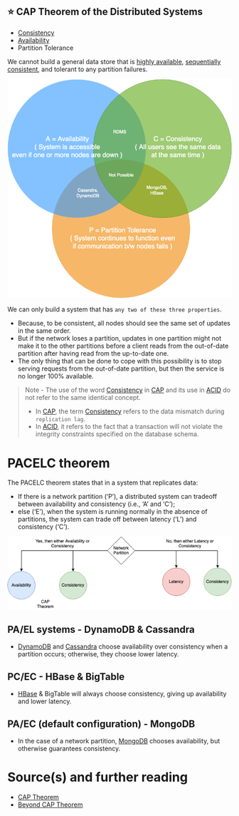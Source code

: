 ## :star: CAP Theorem of the Distributed Systems

- [Consistency](ReplicationLagAndDataConsistency.md)
- [Availability](Reliability/HighAvailability.md)
- Partition Tolerance

We cannot build a general data store that is [highly available](Reliability/HighAvailability.md), [sequentially consistent](ReplicationLagAndDataConsistency.md), and tolerant to any partition failures.

![img.png](assets/CAP_Theorem.drawio.png)

We can only build a system that has `any two of these three properties`.
- Because, to be consistent, all nodes should see the same set of updates in the same order.
- But if the network loses a partition, updates in one partition might not make it to the other partitions before a client reads from the out-of-date partition after having read from the up-to-date one.
- The only thing that can be done to cope with this possibility is to stop serving requests from the out-of-date partition, but then the service is no longer 100% available.

> Note - The use of the word [Consistency](ReplicationLagAndDataConsistency.md) in [CAP](https://www.geeksforgeeks.org/the-cap-theorem-in-dbms/) and its use in [ACID](ACIDPropertyTransaction.md) do not refer to the same identical concept.
> - In [CAP](https://www.geeksforgeeks.org/the-cap-theorem-in-dbms/), the term [Consistency](ReplicationLagAndDataConsistency.md) refers to the data mismatch during `replication lag`.
> - In [ACID](ACIDPropertyTransaction.md), it refers to the fact that a transaction will not violate the integrity constraints specified on the database schema.

# PACELC theorem
The PACELC theorem states that in a system that replicates data:
- If there is a network partition (‘P’), a distributed system can tradeoff between availability and consistency (i.e., ‘A’ and ‘C’);
- else (‘E’), when the system is running normally in the absence of partitions, the system can trade off between latency (‘L’) and consistency (‘C’).

![img.png](assets/PACELC_Diagram.drawio.png)

## PA/EL systems - DynamoDB & Cassandra
- [DynamoDB](../../2_AWSComponents/6_DatabaseServices/AmazonDynamoDB/Readme.md) and [Cassandra](../3_DatabaseComponents/NoSQL-Databases/ApacheCasandra.md) choose availability over consistency when a partition occurs; otherwise, they choose lower latency.

## PC/EC - HBase & BigTable
- [HBase](../3_DatabaseComponents/NoSQL-Databases/ApacheHBase.md) & BigTable will always choose consistency, giving up availability and lower latency.

## PA/EC (default configuration) - MongoDB
- In the case of a network partition, [MongoDB](../3_DatabaseComponents/NoSQL-Databases/MongoDB) chooses availability, but otherwise guarantees consistency.

# Source(s) and further reading
- [CAP Theorem](https://akshay-iyangar.github.io/system-design/grokking-system-design/system-design-basics/cap-theorem.html)
- [Beyond CAP Theorem](https://www.grokkingsystemdesigns.com/beyond-cap-theorem/)